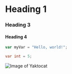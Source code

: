 # Heading 1

### Heading 3

#### Heading 4

``` javascript
var myVar = "Hello, world!";
```

``` c#
var int = 5;
```

![Image of Yaktocat](https://octodex.github.com/images/yaktocat.png)
